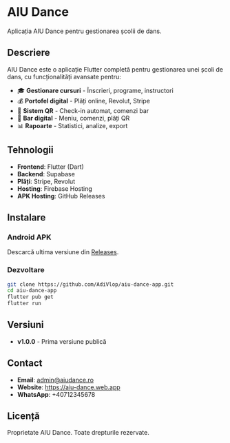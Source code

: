 # AIU Dance

Aplicația AIU Dance pentru gestionarea școlii de dans.

## Descriere

AIU Dance este o aplicație Flutter completă pentru gestionarea unei școli de dans, cu funcționalități avansate pentru:

- 🎓 **Gestionare cursuri** - Înscrieri, programe, instructori
- 💰 **Portofel digital** - Plăți online, Revolut, Stripe
- 📱 **Sistem QR** - Check-in automat, comenzi bar
- 🍹 **Bar digital** - Meniu, comenzi, plăți QR
- 📊 **Rapoarte** - Statistici, analize, export

## Tehnologii

- **Frontend**: Flutter (Dart)
- **Backend**: Supabase
- **Plăți**: Stripe, Revolut
- **Hosting**: Firebase Hosting
- **APK Hosting**: GitHub Releases

## Instalare

### Android APK
Descarcă ultima versiune din [Releases](https://github.com/AdiVlop/aiu-dance-app/releases).

### Dezvoltare
```bash
git clone https://github.com/AdiVlop/aiu-dance-app.git
cd aiu-dance-app
flutter pub get
flutter run
```

## Versiuni

- **v1.0.0** - Prima versiune publică

## Contact

- **Email**: admin@aiudance.ro
- **Website**: https://aiu-dance.web.app
- **WhatsApp**: +40712345678

## Licență

Proprietate AIU Dance. Toate drepturile rezervate.
